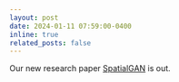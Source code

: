 ```yaml
---
layout: post
date: 2024-01-11 07:59:00-0400
inline: true
related_posts: false
---
```


Our new research paper [SpatialGAN](https://genforce.github.io/SpatialGAN/) is out.
